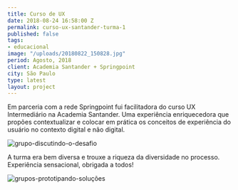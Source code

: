 ```yaml
---
title: Curso de UX
date: 2018-08-24 16:58:00 Z
permalink: curso-ux-santander-turma-1
published: false
tags:
- educacional
image: "/uploads/20180822_150828.jpg"
period: Agosto, 2018
client: Academia Santander + Springpoint
city: São Paulo
type: latest
layout: project
---
```


Em parceria com a rede Springpoint fui facilitadora do curso UX Intermediário na Academia Santander. Uma experiência enriquecedora que propões contextualizar e colocar em prática os conceitos de experiência do usuário no contexto digital e não digital.

![grupo-discutindo-o-desafio](/uploads/20180821_124309.jpg)

A turma era bem diversa e trouxe a riqueza da diversidade no processo. Experiência sensacional, obrigada a todos! 

![grupos-prototipando-soluções](/uploads/20180822_121349.jpg)